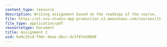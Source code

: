 ```yaml
---
content_type: resource
description: Writing assignment based on the readings of the course.
file: https://ol-ocw-studio-app-production.s3.amazonaws.com/courses/11-471-targeting-the-poor-local-economic-development-in-developing-countries-spring-2010/ba9c25cdf9dc9eaedbccdc5f87ed4899_MIT11_471S10_Assignment2.pdf
file_type: application/pdf
resourcetype: Document
title: Assignment 2
uid: ba9c25cd-f9dc-9eae-dbcc-dc5f87ed4899
---
```

